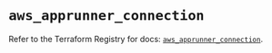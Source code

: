 # `aws_apprunner_connection`

Refer to the Terraform Registry for docs: [`aws_apprunner_connection`](https://registry.terraform.io/providers/hashicorp/aws/5.90.0/docs/resources/apprunner_connection).
